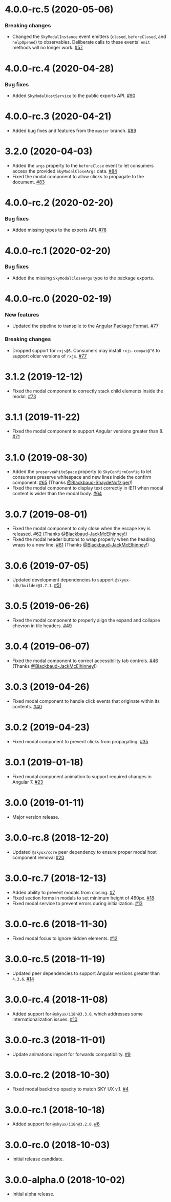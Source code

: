 # 4.0.0-rc.5 (2020-05-06)

### Breaking changes

- Changed the `SkyModalInstance` event emitters (`closed`, `beforeClosed`, and `helpOpened`) to observables. Deliberate calls to these events' `emit` methods will no longer work. [#57](https://github.com/blackbaud/skyux-modals/pull/57)

# 4.0.0-rc.4 (2020-04-28)

### Bug fixes

- Added `SkyModalHostService` to the public exports API. [#90](https://github.com/blackbaud/skyux-modals/pull/90)

# 4.0.0-rc.3 (2020-04-21)

- Added bug fixes and features from the `master` branch. [#89](https://github.com/blackbaud/skyux-modals/pull/89)

# 3.2.0 (2020-04-03)

- Added the `args` property to the `beforeClose` event to let consumers access the provided `SkyModalCloseArgs` data. [#84](https://github.com/blackbaud/skyux-modals/pull/84)
- Fixed the modal component to allow clicks to propagate to the document. [#83](https://github.com/blackbaud/skyux-modals/pull/83)

# 4.0.0-rc.2 (2020-02-20)

### Bug fixes

- Added missing types to the exports API. [#78](https://github.com/blackbaud/skyux-modals/pull/78)

# 4.0.0-rc.1 (2020-02-20)

### Bug fixes

- Added the missing `SkyModalCloseArgs` type to the package exports.

# 4.0.0-rc.0 (2020-02-19)

### New features

- Updated the pipeline to transpile to the [Angular Package Format](https://docs.google.com/document/d/1CZC2rcpxffTDfRDs6p1cfbmKNLA6x5O-NtkJglDaBVs/preview). [#77](https://github.com/blackbaud/skyux-modals/pull/77)

### Breaking changes

- Dropped support for `rxjs@5`. Consumers may install `rxjs-compat@^6` to support older versions of `rxjs`. [#77](https://github.com/blackbaud/skyux-modals/pull/77)

# 3.1.2 (2019-12-12)

- Fixed the modal component to correctly stack child elements inside the modal. [#73](https://github.com/blackbaud/skyux-modals/pull/73)

# 3.1.1 (2019-11-22)

- Fixed the modal component to support Angular versions greater than 8. [#71](https://github.com/blackbaud/skyux-modals/pull/71)

# 3.1.0 (2019-08-30)

- Added the `preserveWhiteSpace` property to `SkyConfirmConfig` to let consumers preserve whitespace and new lines inside the confirm component. [#65](https://github.com/blackbaud/skyux-modals/pull/65) (Thanks [@Blackbaud-ShaydeNofziger](https://github.com/Blackbaud-ShaydeNofziger)!)
- Fixed the modal component to display text correctly in IE11 when modal content is wider than the modal body. [#64](https://github.com/blackbaud/skyux-modals/pull/64)

# 3.0.7 (2019-08-01)

- Fixed the modal component to only close when the escape key is released. [#62](https://github.com/blackbaud/skyux-modals/pull/62) (Thanks [@Blackbaud-JackMcElhinney](https://github.com/Blackbaud-JackMcElhinney)!)
- Fixed the modal header buttons to wrap properly when the heading wraps to a new line. [#61](https://github.com/blackbaud/skyux-modals/pull/61) (Thanks [@Blackbaud-JackMcElhinney](https://github.com/Blackbaud-JackMcElhinney)!)

# 3.0.6 (2019-07-05)

- Updated development dependencies to support `@skyux-sdk/builder@3.7.1`. [#51](https://github.com/blackbaud/skyux-modals/pull/51)

# 3.0.5 (2019-06-26)

- Fixed the modal component to properly align the expand and collapse chevron in tile headers. [#49](https://github.com/blackbaud/skyux-modals/pull/49)

# 3.0.4 (2019-06-07)

- Fixed the modal component to correct accessibility tab controls. [#46](https://github.com/blackbaud/skyux-modals/pull/46) (Thanks [@Blackbaud-JackMcElhinney](https://github.com/Blackbaud-JackMcElhinney)!)

# 3.0.3 (2019-04-26)

- Fixed modal component to handle click events that originate within its contents. [#40](https://github.com/blackbaud/skyux-modals/pull/40)

# 3.0.2 (2019-04-23)

- Fixed modal component to prevent clicks from propagating. [#35](https://github.com/blackbaud/skyux-modals/pull/35)

# 3.0.1 (2019-01-18)

- Fixed modal component animation to support required changes in Angular 7. [#23](https://github.com/blackbaud/skyux-modals/pull/23)

# 3.0.0 (2019-01-11)

- Major version release.

# 3.0.0-rc.8 (2018-12-20)

- Updated `@skyux/core` peer dependency to ensure proper modal host component removal [#20](https://github.com/blackbaud/skyux-modals/pull/20)

# 3.0.0-rc.7 (2018-12-13)

- Added ability to prevent modals from closing. [#7](https://github.com/blackbaud/skyux-modals/pull/7)
- Fixed section forms in modals to set minimum height of 460px. [#18](https://github.com/blackbaud/skyux-modals/pull/18)
- Fixed modal service to prevent errors during initialization. [#13](https://github.com/blackbaud/skyux-modals/pull/13)

# 3.0.0-rc.6 (2018-11-30)

- Fixed modal focus to ignore hidden elements. [#12](https://github.com/blackbaud/skyux-modals/pull/12)

# 3.0.0-rc.5 (2018-11-19)

- Updated peer dependencies to support Angular versions greater than `4.3.6`. [#14](https://github.com/blackbaud/skyux-modals/pull/14)

# 3.0.0-rc.4 (2018-11-08)

- Added support for `@skyux/i18n@3.3.0`, which addresses some internationalization issues. [#10](https://github.com/blackbaud/skyux-modals/pull/10)

# 3.0.0-rc.3 (2018-11-01)

- Update animations import for forwards compatibility. [#9](https://github.com/blackbaud/skyux-modals/pull/9)

# 3.0.0-rc.2 (2018-10-30)

- Fixed modal backdrop opacity to match SKY UX v.1. [#4](https://github.com/blackbaud/skyux-modals/pull/4)

# 3.0.0-rc.1 (2018-10-18)

- Added support for `@skyux/i18n@3.2.0`. [#6](https://github.com/blackbaud/skyux-modals/pull/6)

# 3.0.0-rc.0 (2018-10-03)

- Initial release candidate.

# 3.0.0-alpha.0 (2018-10-02)

- Initial alpha release.
